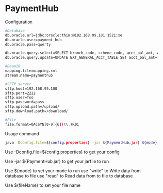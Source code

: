 # PaymentHub

Configuration
```sh
#Database
db.oracle.url=jdbc:oracle:thin:@192.168.99.101:1521:xe
db.oracle.user=payment_hub
db.oracle.pass=qwerty

db.oracle.query.select=SELECT branch_code, scheme_code, acct_bal_amt, acct_crncy, account_id, scheme_type FROM ext_general_acct_table WHERE bank_id = '011' AND scheme_type != 'OAB' AND account_id != 'NA'
db.oracle.query.update=UPDATE EXT_GENERAL_ACCT_TABLE SET acct_bal_amt=?,scheme_code=? WHERE account_id =? AND  bank_id ='011'

#BeanIO
mapping.file=mapping.xml
stream.name=paymenthub

#SFTP server
sftp.host=192.168.99.100
sftp.port=2222
sftp.user=foo
sftp.password=pass
sftp.upload.path=/upload/
sftp.download.path=/download/

#File
file.format=OACSYN[0-9]{6}(\\.)R01
```

Usage command
```sh
java -Dconfig.file=${config.properties} -jar ${PaymentHub.jar} ${mode} ${fileName}
```
  Use -Dconfig.file=${config.properties} to get your config
	
  Use -jar ${PaymentHub.jar} to get your jarfile to run
	
  Use ${mode} to set your mode to run
		use "write" to Write data from database to file
		use "read" to Read data from to file to database
	
  Use ${fileName} to set your file name
